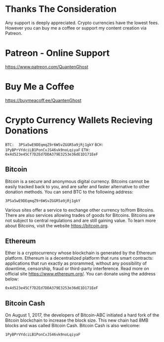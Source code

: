 

# Thanks The Consideration
Any support is deeply appreciated. Crypto currencies have the lowest fees. However you can buy me a coffee or support my content creation via Patreon.

# Patreon - Online Support
https://www.patreon.com/QuantenGhost

# Buy Me a Coffee
https://buymeacoff.ee/QuantenGhost

# Crypto Currency Wallets Recieving Donations
`BTC:  3PSa5wE9DEqmqZ9r6WSvZGGR5a9jRj1gkY`
`BCH:  1PyBPrVYdciLB1PonCvJS46vk9noLqiyaF`
`ETH:  0x4d523e45Cf7D2Ed7DDA379E3253e36dE1D171EeF`

## Bitcoin
Bitcoin is a secure and anonymous digital currency. Bitcoins cannot be easily tracked back to you, and are safer and faster alternative to other donation methods. You can send BTC to the following address:

`3PSa5wE9DEqmqZ9r6WSvZGGR5a9jRj1gkY`

Various sites offer a service to exchange other currency to/from Bitcoins. There are also services allowing trades of goods for Bitcoins. Bitcoins are not subject to central regulations and are still gaining value. To learn more about Bitcoins, visit the website https://bitcoin.org.

## Ethereum
Ether is a cryptocurrency whose blockchain is generated by the Ethereum platform. Ethereum is a decentralized platform that runs smart contracts: applications that run exactly as prorammed, without any possibility of downtime, censorship, fraud or third-party interference. Read more on official site https://www.ethereum.org/. You can donate using the address below:

`0x4d523e45Cf7D2Ed7DDA379E3253e36dE1D171EeF`

## Bitcoin Cash
On August 1, 2017, the developers of Bitcoin-ABC initiated a hard fork of the Bitcoin blockchain to increase the block size. This new chain had 8MB blocks and was called Bitcoin Cash. Bitcoin Cash is also welcome:

`1PyBPrVYdciLB1PonCvJS46vk9noLqiyaF`




